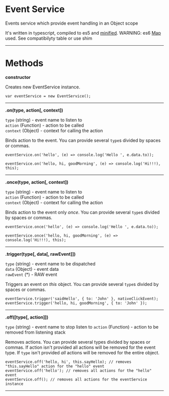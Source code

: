 Event Service
===

Events service which provide event handling in an Object scope

It's written in typescript, compiled to es5 and [minified](app/target/eventService.min.js).
WARNING: es6 [Map](https://developer.mozilla.org/en-US/docs/Web/JavaScript/Reference/Global_Objects/Map)
 used. See compatibilyty table or use shim

---

Methods
=======

**constructor**

Creates new EventService instance.

    var eventService = new EventService();

---

**.on(type, action[, context])**

`type` (string) - event name to listen to  
`action` (Function) - action to be called  
`context` (Object) - context for calling the action  

Binds action to the event. You can provide several `type`s divided by spaces or commas.

    eventService.on('hello', (e) => console.log('Hello ', e.data.to));

    eventService.on('hello, hi, goodMorning', (e) => console.log('Hi!!!), this);

---

**.once(type, action[, context])**

`type` (string) - event name to listen to  
`action` (Function) - action to be called  
`context` (Object) - context for calling the action  

Binds action to the event only *once*. You can provide several `type`s divided by spaces or commas.

    eventService.once('hello', (e) => console.log('Hello ', e.data.to));

    eventService.once('hello, hi, goodMorning', (e) => console.log('Hi!!!), this);

---

**.trigger(type[, data[, rawEvent]])**

`type` (string) - event name to be dispatched  
`data` (Object) - event data  
`rawEvent` (*) - RAW event  

Triggers an event on *this* object. You can provide several `type`s divided by spaces or commas.

    eventService.trigger('saidHello', { to: 'John' }, nativeClickEvent);
    eventService.trigger('hello, hi, goodMorning', { to: 'John' });

---

**.off([type[, action]])**

`type` (string) - event name to stop listen to
`action` (Function) - action to be removed from listening stack

 Removes actions. You can provide several types divided by spaces or commas. If action isn't provided all actions will be removed for the event type. If `type` isn't provided *all* actions will be removed for the entire object.

    eventService.off('hello, hi', this.sayHello); // removes "this.sayHello" action for the "hello" event
    eventService.off('hello'); // removes all actions for the "hello" event
    eventService.off(); // removes all actions for the eventService instance

---
